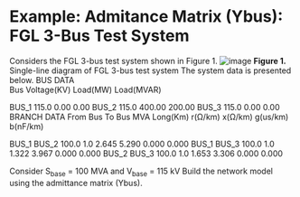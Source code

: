 # Example: Admitance Matrix (Ybus): FGL 3-Bus Test System
Considers the FGL 3-bus test system shown in Figure 1.
![image](https://github.com/fglongatt/MY_MATLAB_Simulink/assets/16779213/c0753e27-c920-47cb-9cbc-9a7be712425a)
**Figure 1.** Single-line diagram of FGL 3-bus test system
The system data is presented below.
BUS DATA                               
Bus          Voltage(KV)   Load(MW)    Load(MVAR)      

BUS_1           115.0            0.00       0.00
BUS_2           115.0         400.00      200.00
BUS_3           115.0           0.00       0.00
BRANCH DATA
From Bus    To Bus         MVA      Long(Km) r(Ω/km)  x(Ω/km)   g(us/km)   b(nF/km)

BUS_1      BUS_2          100.0       1.0       2.645      5.290      0.000      0.000
BUS_1      BUS_3          100.0       1.0       1.322      3.967      0.000      0.000
BUS_2      BUS_3          100.0       1.0       1.653      3.306      0.000      0.000

Consider S<sub>base</sub> = 100 MVA  and V<sub>base</sub> = 115 kV
Build the network model using the admittance matrix (Ybus).
